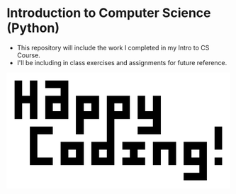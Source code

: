 # Introduction to Computer Science (Python)

<ul>
  <li>This repository will include the work I completed in my Intro to CS Course.</li>
  <li>I'll be including in class exercises and assignments for future reference. </li>
</ul>



![](happy_coding.png)
